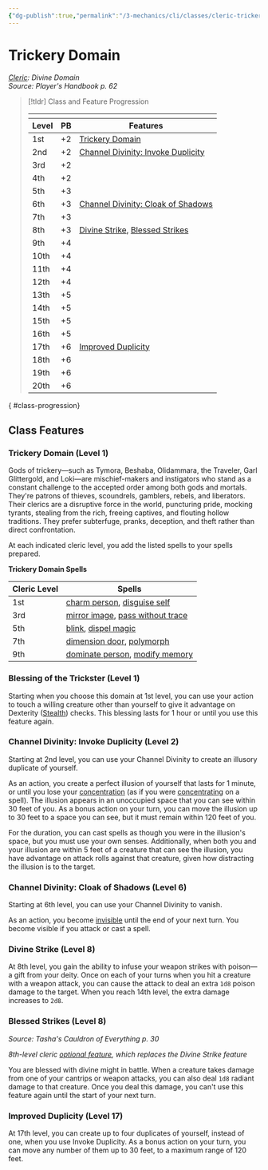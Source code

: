```yaml
---
{"dg-publish":true,"permalink":"/3-mechanics/cli/classes/cleric-trickery-domain/","tags":["ttrpg-cli/compendium/src/5e/phb","ttrpg-cli/domain/trickery","ttrpg-cli/subclass/cleric/trickery"],"noteIcon":""}
---
```


# Trickery Domain
*[Cleric](./cleric.md): Divine Domain*  
*Source: Player's Handbook p. 62*  

> [!tldr] Class and Feature Progression
> 
> <table class="class-progression">
> <thead>
> <tr><th colspan='3'></th></tr>
> <tr class="class-progression"><th class"level">Level</th><th class"pb">PB</th><th class"feature">Features</th></tr>
> </thead><tbody>
> <tr class="class-progression"><td class"level">1st</td><td class"pb">+2</td><td class"feature"><a href='#Trickery Domain (Level 1)' class='internal-link'>Trickery Domain</a></td></tr>
> <tr class="class-progression"><td class"level">2nd</td><td class"pb">+2</td><td class"feature"><a href='#Channel Divinity: Invoke Duplicity (Level 2)' class='internal-link'>Channel Divinity: Invoke Duplicity</a></td></tr>
> <tr class="class-progression"><td class"level">3rd</td><td class"pb">+2</td><td class"feature"></td></tr>
> <tr class="class-progression"><td class"level">4th</td><td class"pb">+2</td><td class"feature"></td></tr>
> <tr class="class-progression"><td class"level">5th</td><td class"pb">+3</td><td class"feature"></td></tr>
> <tr class="class-progression"><td class"level">6th</td><td class"pb">+3</td><td class"feature"><a href='#Channel Divinity: Cloak of Shadows (Level 6)' class='internal-link'>Channel Divinity: Cloak of Shadows</a></td></tr>
> <tr class="class-progression"><td class"level">7th</td><td class"pb">+3</td><td class"feature"></td></tr>
> <tr class="class-progression"><td class"level">8th</td><td class"pb">+3</td><td class"feature"><a href='#Divine Strike (Level 8)' class='internal-link'>Divine Strike</a>, <a href='#Blessed Strikes (Level 8)' class='internal-link'>Blessed Strikes</a></td></tr>
> <tr class="class-progression"><td class"level">9th</td><td class"pb">+4</td><td class"feature"></td></tr>
> <tr class="class-progression"><td class"level">10th</td><td class"pb">+4</td><td class"feature"></td></tr>
> <tr class="class-progression"><td class"level">11th</td><td class"pb">+4</td><td class"feature"></td></tr>
> <tr class="class-progression"><td class"level">12th</td><td class"pb">+4</td><td class"feature"></td></tr>
> <tr class="class-progression"><td class"level">13th</td><td class"pb">+5</td><td class"feature"></td></tr>
> <tr class="class-progression"><td class"level">14th</td><td class"pb">+5</td><td class"feature"></td></tr>
> <tr class="class-progression"><td class"level">15th</td><td class"pb">+5</td><td class"feature"></td></tr>
> <tr class="class-progression"><td class"level">16th</td><td class"pb">+5</td><td class"feature"></td></tr>
> <tr class="class-progression"><td class"level">17th</td><td class"pb">+6</td><td class"feature"><a href='#Improved Duplicity (Level 17)' class='internal-link'>Improved Duplicity</a></td></tr>
> <tr class="class-progression"><td class"level">18th</td><td class"pb">+6</td><td class"feature"></td></tr>
> <tr class="class-progression"><td class"level">19th</td><td class"pb">+6</td><td class"feature"></td></tr>
> <tr class="class-progression"><td class"level">20th</td><td class"pb">+6</td><td class"feature"></td></tr>
> </tbody></table>
{ #class-progression}




## Class Features

### Trickery Domain (Level 1)

Gods of trickery—such as Tymora, Beshaba, Olidammara, the Traveler, Garl Glittergold, and Loki—are mischief-makers and instigators who stand as a constant challenge to the accepted order among both gods and mortals. They're patrons of thieves, scoundrels, gamblers, rebels, and liberators. Their clerics are a disruptive force in the world, puncturing pride, mocking tyrants, stealing from the rich, freeing captives, and flouting hollow traditions. They prefer subterfuge, pranks, deception, and theft rather than direct confrontation.

At each indicated cleric level, you add the listed spells to your spells prepared.

**Trickery Domain Spells**

| Cleric Level | Spells |
|--------------|--------|
| 1st | [charm person](3-Mechanics/CLI/spells/charm-person.md), [disguise self](3-Mechanics/CLI/spells/disguise-self.md) |
| 3rd | [mirror image](3-Mechanics/CLI/spells/mirror-image.md), [pass without trace](3-Mechanics/CLI/spells/pass-without-trace.md) |
| 5th | [blink](3-Mechanics/CLI/spells/blink.md), [dispel magic](3-Mechanics/CLI/spells/dispel-magic.md) |
| 7th | [dimension door](3-Mechanics/CLI/spells/dimension-door.md), [polymorph](3-Mechanics/CLI/spells/polymorph.md) |
| 9th | [dominate person](3-Mechanics/CLI/spells/dominate-person.md), [modify memory](3-Mechanics/CLI/spells/modify-memory.md) |{ #trickery-domain-spells}


### Blessing of the Trickster (Level 1)

Starting when you choose this domain at 1st level, you can use your action to touch a willing creature other than yourself to give it advantage on Dexterity ([Stealth](3-Mechanics/CLI/rules/skills.md#Stealth)) checks. This blessing lasts for 1 hour or until you use this feature again.

### Channel Divinity: Invoke Duplicity (Level 2)

Starting at 2nd level, you can use your Channel Divinity to create an illusory duplicate of yourself.

As an action, you create a perfect illusion of yourself that lasts for 1 minute, or until you lose your [concentration](3-Mechanics/CLI/rules/conditions.md#Concentration) (as if you were [concentrating](3-Mechanics/CLI/rules/conditions.md#Concentration) on a spell). The illusion appears in an unoccupied space that you can see within 30 feet of you. As a bonus action on your turn, you can move the illusion up to 30 feet to a space you can see, but it must remain within 120 feet of you.

For the duration, you can cast spells as though you were in the illusion's space, but you must use your own senses. Additionally, when both you and your illusion are within 5 feet of a creature that can see the illusion, you have advantage on attack rolls against that creature, given how distracting the illusion is to the target.

### Channel Divinity: Cloak of Shadows (Level 6)

Starting at 6th level, you can use your Channel Divinity to vanish.

As an action, you become [invisible](3-Mechanics/CLI/rules/conditions.md#Invisible) until the end of your next turn. You become visible if you attack or cast a spell.

### Divine Strike (Level 8)

At 8th level, you gain the ability to infuse your weapon strikes with poison—a gift from your deity. Once on each of your turns when you hit a creature with a weapon attack, you can cause the attack to deal an extra `1d8` poison damage to the target. When you reach 14th level, the extra damage increases to `2d8`.

### Blessed Strikes (Level 8)
_Source: Tasha's Cauldron of Everything p. 30_

*8th-level cleric [optional feature](3-Mechanics/CLI/rules/variant-rules/optional-class-features-tce.md), which replaces the Divine Strike feature*

You are blessed with divine might in battle. When a creature takes damage from one of your cantrips or weapon attacks, you can also deal `1d8` radiant damage to that creature. Once you deal this damage, you can't use this feature again until the start of your next turn.

### Improved Duplicity (Level 17)

At 17th level, you can create up to four duplicates of yourself, instead of one, when you use Invoke Duplicity. As a bonus action on your turn, you can move any number of them up to 30 feet, to a maximum range of 120 feet.